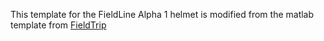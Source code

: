 This template for the FieldLine Alpha 1 helmet is modified from the matlab template from [FieldTrip](https://github.com/fieldtrip/fieldtrip/blob/master/template/gradiometer/fieldlinealpha1.mat)